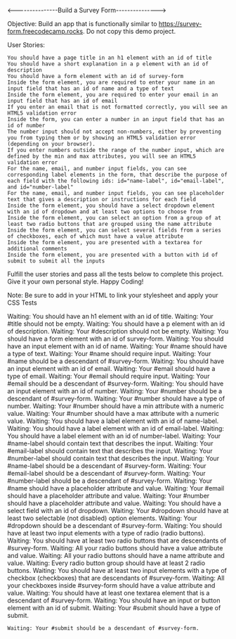 <---------------Build a Survey Form--------------->

Objective: Build an app that is functionally similar to https://survey-form.freecodecamp.rocks. Do not copy this demo project.

User Stories:

    You should have a page title in an h1 element with an id of title
    You should have a short explanation in a p element with an id of description
    You should have a form element with an id of survey-form
    Inside the form element, you are required to enter your name in an input field that has an id of name and a type of text
    Inside the form element, you are required to enter your email in an input field that has an id of email
    If you enter an email that is not formatted correctly, you will see an HTML5 validation error
    Inside the form, you can enter a number in an input field that has an id of number
    The number input should not accept non-numbers, either by preventing you from typing them or by showing an HTML5 validation error (depending on your browser).
    If you enter numbers outside the range of the number input, which are defined by the min and max attributes, you will see an HTML5 validation error
    For the name, email, and number input fields, you can see corresponding label elements in the form, that describe the purpose of each field with the following ids: id="name-label", id="email-label", and id="number-label"
    For the name, email, and number input fields, you can see placeholder text that gives a description or instructions for each field
    Inside the form element, you should have a select dropdown element with an id of dropdown and at least two options to choose from
    Inside the form element, you can select an option from a group of at least two radio buttons that are grouped using the name attribute
    Inside the form element, you can select several fields from a series of checkboxes, each of which must have a value attribute
    Inside the form element, you are presented with a textarea for additional comments
    Inside the form element, you are presented with a button with id of submit to submit all the inputs

Fulfill the user stories and pass all the tests below to complete this project. Give it your own personal style. Happy Coding!

Note: Be sure to add <link rel="stylesheet" href="styles.css"> in your HTML to link your stylesheet and apply your CSS
Tests

Waiting: You should have an h1 element with an id of title.
Waiting: Your #title should not be empty.
Waiting: You should have a p element with an id of description.
Waiting: Your #description should not be empty.
Waiting: You should have a form element with an id of survey-form.
Waiting: You should have an input element with an id of name.
Waiting: Your #name should have a type of text.
Waiting: Your #name should require input.
Waiting: Your #name should be a descendant of #survey-form.
Waiting: You should have an input element with an id of email.
Waiting: Your #email should have a type of email.
Waiting: Your #email should require input.
Waiting: Your #email should be a descendant of #survey-form.
Waiting: You should have an input element with an id of number.
Waiting: Your #number should be a descendant of #survey-form.
Waiting: Your #number should have a type of number.
Waiting: Your #number should have a min attribute with a numeric value.
Waiting: Your #number should have a max attribute with a numeric value.
Waiting: You should have a label element with an id of name-label.
Waiting: You should have a label element with an id of email-label.
Waiting: You should have a label element with an id of number-label.
Waiting: Your #name-label should contain text that describes the input.
Waiting: Your #email-label should contain text that describes the input.
Waiting: Your #number-label should contain text that describes the input.
Waiting: Your #name-label should be a descendant of #survey-form.
Waiting: Your #email-label should be a descendant of #survey-form.
Waiting: Your #number-label should be a descendant of #survey-form.
Waiting: Your #name should have a placeholder attribute and value.
Waiting: Your #email should have a placeholder attribute and value.
Waiting: Your #number should have a placeholder attribute and value.
Waiting: You should have a select field with an id of dropdown.
Waiting: Your #dropdown should have at least two selectable (not disabled) option elements.
Waiting: Your #dropdown should be a descendant of #survey-form.
Waiting: You should have at least two input elements with a type of radio (radio buttons).
Waiting: You should have at least two radio buttons that are descendants of #survey-form.
Waiting: All your radio buttons should have a value attribute and value.
Waiting: All your radio buttons should have a name attribute and value.
Waiting: Every radio button group should have at least 2 radio buttons.
Waiting: You should have at least two input elements with a type of checkbox (checkboxes) that are descendants of #survey-form.
Waiting: All your checkboxes inside #survey-form should have a value attribute and value.
Waiting: You should have at least one textarea element that is a descendant of #survey-form.
Waiting: You should have an input or button element with an id of submit.
Waiting: Your #submit should have a type of submit.

    Waiting: Your #submit should be a descendant of #survey-form.

